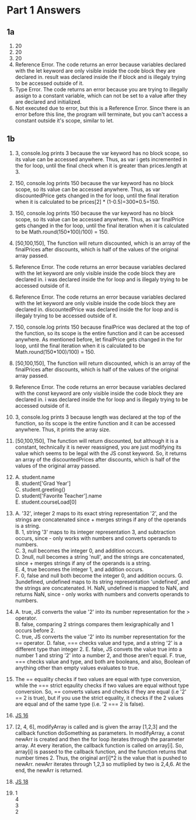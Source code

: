 # Part 1 Answers 

## 1a

1. 20
2. 20
3. 20
4. Reference Error. The code returns an error because variables declared with the let keyword are only visible inside the code block they are declared in. result was declared inside the if block and is illegaly trying to be accessed outside of it. 
5. Type Error. The code returns an error because you are trying to illegally assign to a constant variable, which can not be set to a value after they are declared and initialized.
6. Not executed due to error, but this is a Reference Error. Since there is an error before this line, the program will terminate, but you can't access a constant outside it's scope, similar to let.


## 1b

1. 3, console.log prints 3  because the var keyword has no block scope, so its value can be accessed anywhere. Thus, as var i gets incremented in the for loop, until the final check when it is greater than prices.length at 3. 
2. 150, console.log prints 150  because the var keyword has no block scope, so its value can be accessed anywhere. Thus, as var discountedPrice gets changed in the for loop, until the final iteration when it is calculated to be prices[2] * (1-0.5)=300*0.5=150.
3. 150, console.log prints 150  because the var keyword has no block scope, so its value can be accessed anywhere. Thus, as var finalPrice gets changed in the for loop, until the final iteration when it is calculated to be Math.round(150*100)/100) = 150.
4. [50,100,150], The function will return discounted, which is an array of the finalPrices after discounts, which is half of the values of the original array passed.
5. Reference Error. The code returns an error because variables declared with the let keyword are only visible inside the code block they are declared in. i was declared inside the for loop and is illegaly trying to be accessed outside of it. 
6. Reference Error. The code returns an error because variables declared with the let keyword are only visible inside the code block they are declared in. discountedPrice was declared inside the for loop and is illegaly trying to be accessed outside of it. 
7. 150, console.log prints 150 because finalPrice was declared at the top of the function, so its scope is the entire function and it can be accessed anywhere. As mentioned before, let finalPrice gets changed in the for loop, until the final iteration when it is calculated to be Math.round(150*100)/100) = 150.
8. [50,100,150], The function will return discounted, which is an array of the finalPrices after discounts, which is half of the values of the original array passed.
9. Reference Error. The code returns an error because variables declared with the const keyword are only visible inside the code block they are declared in. i was declared inside the for loop and is illegaly trying to be accessed outside of it. 
10. 3, console.log prints 3 because length was declared at the top of the function, so its scope is the entire function and it can be accessed anywhere. Thus, it prints the array size.
11. [50,100,150], The function will return discounted, but although it is a constant, technically it is never reassigned, you are just modifying its value which seems to be legal with the JS const keyword. So, it returns an array of the discountedPrices after discounts, which is half of the values of the original array passed.

12.   
    A. student[]().name   
    B. student['Grad Year']  
    C. student.greeting()    
    D. student['Favorite Teacher'].name  
    E. student.courseLoad[0] 

13.  
    A. '32', integer 2 maps to its exact string representation '2', and the strings are concatenated since + merges strings if any of the operands is a string.     
    B. 1, string '3' maps to its integer representation 3, and subtraction occurs, since - only works with numbers and converts operands to numbers.    
    C. 3, null becomes the integer 0, and addition occurs.    
    D. 3null, null becomes a string 'null', and the strings are concatenated, since + merges strings if any of the operands is a string.       
    E. 4, true becomes the integer 1, and addition occurs.  
    F. 0, false and null both become the integer 0, and addition occurs.
    G. 3undefined, undefined maps to its string representation 'undefined', and the strings are concatenated.
    H. NaN, undefined is mapped to NaN, and returns NaN, since  - only works with numbers and converts operands to numbers.  

14.  
    A. true, JS converts the value '2' into its number representation for the > operator.   
    B. false, comparing 2 strings compares them lexigraphically and 1 occurs before 2.  
    C. true, JS converts the value '2' into its number representation for the == operator.
    D. false, === checks value and type, and a string '2' is a different type than integer 2.
    E. false, JS convets the value true into a number 1 and string '2' into a number 2, and those aren't equal.
    F. true, === checks value and type, and both are booleans, and also, Boolean of anything other than empty values evaluates to true. 

15. The == equality checks if two values are equal with type conversion, while the === strict eqaulity checks if two values are equal without type conversion. So, == converts values and checks if they are equal (i.e '2' == 2 is true), but if you use the strict equality, it checks if the 2 values are equal and of the same type (i.e. '2 === 2 is false).   



16. [JS 16](./part1b-question16.js)

17. [2, 4, 6], modifyArray is called and is given the array [1,2,3] and the callback function doSomething as parameters. In modifyArray, a const newArr is created and then the for loop iterates through the parameter array. At every iteration, the callback function is called on array[i]. So, array[i] is passed to the callback function, and the function returns that number times 2. Thus, the original arr[i]*2 is the value that is pushed to newArr. newArr iterates through 1,2,3 so mutliplied by two is 2,4,6. At the end, the newArr is returned.   

18. [JS 18](./part1b-question18.js)  

19.     
    1  
    4  
    3  
    2  
